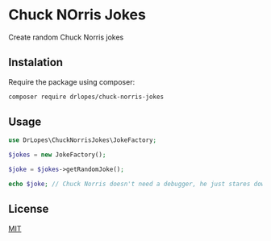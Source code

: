 # Chuck NOrris Jokes

Create random Chuck Norris jokes

## Instalation

Require the package using composer:

```bash
composer require drlopes/chuck-norris-jokes
```

## Usage

```php
use DrLopes\ChuckNorrisJokes\JokeFactory;

$jokes = new JokeFactory();

$joke = $jokes->getRandomJoke();

echo $joke; // Chuck Norris doesn't need a debugger, he just stares down the bug until the code confesses.
```

## License

[MIT](LICENSE.md)